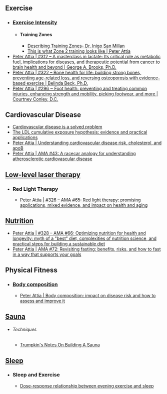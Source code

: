 ## Exercise
- ### [Exercise Intensity](https://en.wikipedia.org/wiki/Exercise_intensity)
	- #### Training Zones
		- [Describing Training Zones- Dr. Inigo San Millan](https://www.youtube.com/watch?v=VcYyHXHTeuk)
		- [This is what Zone 2 training looks like | Peter Attia](https://www.youtube.com/watch?v=1RqY5EYOM0k)
- [Peter Attia | #312 – A masterclass in lactate: Its critical role as metabolic fuel, implications for diseases, and therapeutic potential from cancer to brain health and beyond | George A. Brooks, Ph.D.](https://peterattiamd.com/georgebrooks/)
- [Peter Attia | #322 – Bone health for life: building strong bones, preventing age-related loss, and reversing osteoporosis with evidence-based exercise | Belinda Beck, Ph.D.](https://peterattiamd.com/belindabeck/)
- [Peter Attia | #296 ‒ Foot health: preventing and treating common injuries, enhancing strength and mobility, picking footwear, and more | Courtney Conley, D.C.](https://peterattiamd.com/courtneyconley/)
## Cardiovascular Disease
- [Cardiovascular disease is a solved problem](https://totalhealthoptimization.com/2025/09/27/cardiovascular-disease-is-a-solved-problem/)
- [The LDL cumulative exposure hypothesis: evidence and practical applications](https://www.nature.com/articles/s41569-024-01039-5)
- [Peter Attia | Understanding cardiovascular disease risk, cholesterol, and apoB](https://peterattiamd.com/understanding-cardiovascular-disease/)
- [Peter Attia | AMA #43: A racecar analogy for understanding atherosclerotic cardiovascular disease](https://peterattiamd.com/ama43/)
## [Low-level laser therapy](https://en.wikipedia.org/wiki/Low-level_laser_therapy)
- ### Red Light Therapy
	- [Peter Attia | #326 – AMA #65: Red light therapy: promising applications, mixed evidence, and impact on health and aging](https://peterattiamd.com/ama65/)
## [Nutrition](https://en.wikipedia.org/wiki/Nutrition)
- [Peter Attia | #328 – AMA #66: Optimizing nutrition for health and longevity: myth of a "best" diet, complexities of nutrition science, and practical steps for building a sustainable diet](https://peterattiamd.com/ama66/)
- [Peter Attia | AMA #72: Revisiting fasting: benefits, risks, and how to fast in a way that supports your goals](https://peterattiamd.com/ama72/)
## Physical Fitness
- ### [Body composition](https://en.wikipedia.org/wiki/Body_composition)
	- [Peter Attia | Body composition: impact on disease risk and how to assess and improve it](https://peterattiamd.com/improving-body-composition/)
## [Sauna](https://en.wikipedia.org/wiki/Sauna)
- ###### Techniques
	- [Trumpkin's Notes On Building A Sauna](https://localmile.org/trumpkins-notes-on-building-a-sauna/)
## [Sleep](https://en.wikipedia.org/wiki/Sleep)
- ### Sleep and Exercise
	- [Dose-response relationship between evening exercise and sleep](https://doi.org/10.1038/s41467-025-58271-x)